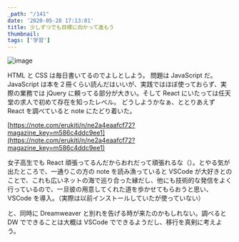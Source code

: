 ```yaml
---
_path: "/141"
date: '2020-05-28 17:13:01'
title: 少しずつでも目標に向かって進もう
thumbnail:
tags: ['学習']
---
```

![image](/img/blog/contents/2020/05/image-33.png)

HTML と CSS は毎日書いてるのでよしとしよう。
問題は JavaScript だ。JavaScript は本を２冊くらい読んだはいいが、実践ではほぼ使っておらず、実際の業務では jQuery に頼ってる部分が大きい。そして React にいたっては任天堂の求人で初めて存在を知ったレベル。
どうしようかなぁ、ととりあえず React を調べていると note にたどり着いた。

[https://note.com/erukiti/n/ne2a4eaafcf72?magazine_key=m586c4ddc9ee1](https://note.com/erukiti/n/ne2a4eaafcf72?magazine_key=m586c4ddc9ee1)

女子高生でも React 頑張ってるんだからおれだって頑張れるな（）。とやる気が出たところで、一通りこの方の note を読み漁っていると VSCode が大好きとのことで、これも広いネットの海で巡り合った縁だし、他にも技術的な発信をよく行っているので、一旦彼の用意してくれた道を歩かせてもらおうと思い、VSCode を導入。（実際は以前インストールしていたが使っていない）

と、同時に Dreamweaver と別れを告げる時が来たのかもしれない。調べると DW でできることは大概は VSCode でできるようだし、移行を真剣に考えよう。
